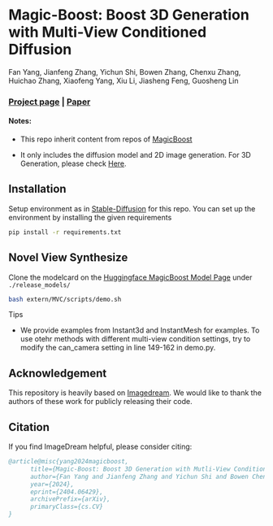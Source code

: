 # Magic-Boost: Boost 3D Generation with Multi-View Conditioned Diffusion
Fan Yang, Jianfeng Zhang, Yichun Shi, Bowen Zhang, Chenxu Zhang, Huichao Zhang, Xiaofeng Yang, Xiu Li, Jiasheng Feng, Guosheng Lin

### [Project page](https://magic-research.github.io/magic-boost/) |  [Paper](https://arxiv.org/abs/2404.06429)

#### Notes: 
* This repo inherit content from repos of [MagicBoost](https://github.com/magic-research/magic-boost)

* It only includes the diffusion model and 2D image generation. For 3D Generation, please check [Here](https://github.com/magic-research/magic-boost).

## Installation
Setup environment as in [Stable-Diffusion](https://github.com/Stability-AI/stablediffusion) for this repo. You can set up the environment by installing the given requirements
``` bash
pip install -r requirements.txt
```

## Novel View Synthesize
Clone the modelcard on the [Huggingface MagicBoost Model Page](https://huggingface.co/yyyfan/magic-boost/) under ```./release_models/```

``` bash
bash extern/MVC/scripts/demo.sh
```

Tips
- We provide examples from Instant3d and InstantMesh for examples. To use otehr methods with different multi-view condition settings, try to modify the can_camera setting in line 149-162 in demo.py. 


## Acknowledgement
This repository is heavily based on [Imagedream](https://github.com/bytedance/ImageDream). We would like to thank the authors of these work for publicly releasing their code.

## Citation
If you find ImageDream helpful, please consider citing:

``` bibtex
@article@misc{yang2024magicboost,
      title={Magic-Boost: Boost 3D Generation with Mutli-View Conditioned Diffusion}, 
      author={Fan Yang and Jianfeng Zhang and Yichun Shi and Bowen Chen and Chenxu Zhang and Huichao Zhang and Xiaofeng Yang and Jiashi Feng and Guosheng Lin},
      year={2024},
      eprint={2404.06429},
      archivePrefix={arXiv},
      primaryClass={cs.CV}
}
```
